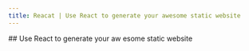 ```yaml
---
title: Reacat | Use React to generate your awesome static website
---
```


<div className="banner" markdown="1">
## Use React to generate your aw esome static website
</div>

